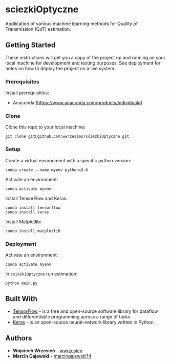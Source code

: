 # sciezkiOptyczne
Application of various machine learning methods for Quality of Transmission (QoT) estimation.


## Getting Started

These instructions will get you a copy of the project up and running on your local machine for development and testing purposes. See deployment for notes on how to deploy the project on a live system.


### Prerequisites
Install prerequisities:
- Anaconda (https://www.anaconda.com/products/individual#)

### Clone
Clone this repo to your local machine:
```
git clone git@github.com:wwrzesien/sciezkiOptyczne.git
```

### Setup
Create a virtual environment with a specific python version:
```
conda create --name myenv python=3.6
```
Activate an environment:
```
conda activate myenv
```
Install TensorFlow and Keras:
```
conda install tensorflow
conda install keras
```
Install Matplotlib:
```
conda install matplotlib
```

### Deployment
Activate an environment:
```
conda activate myenv
```
In `sciezkiOptyczne` run estimation:
```
python main.py
```

## Built With
- [TensorFlow](https://www.tensorflow.org/) - is a free and open-source software library for dataflow and differentiable programming across a range of tasks.
- [Keras](https://keras.io/) - is an open-source neural-network library written in Python.

## Authors
- **Wojciech Wrzesień** - [wwrzesien](https://github.com/wwrzesien)
- **Marcin Gajewski** - [marcingajewski14](https://github.com/marcingajewski14)
